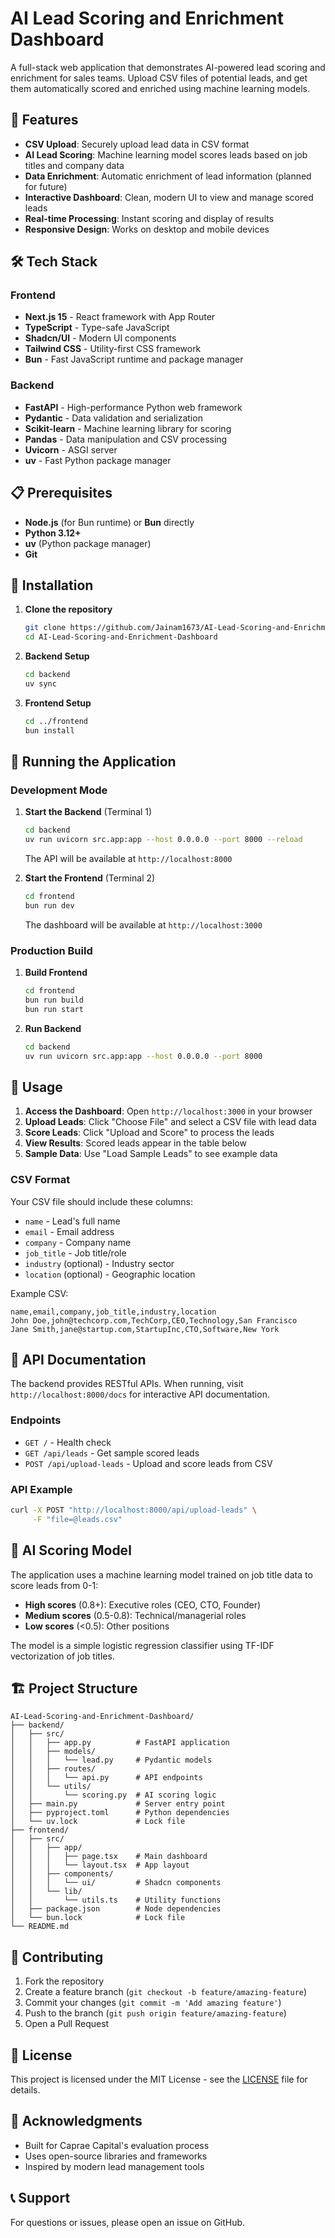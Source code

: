 # AI Lead Scoring and Enrichment Dashboard

A full-stack web application that demonstrates AI-powered lead scoring and enrichment for sales teams. Upload CSV files of potential leads, and get them automatically scored and enriched using machine learning models.

## 🚀 Features

- **CSV Upload**: Securely upload lead data in CSV format
- **AI Lead Scoring**: Machine learning model scores leads based on job titles and company data
- **Data Enrichment**: Automatic enrichment of lead information (planned for future)
- **Interactive Dashboard**: Clean, modern UI to view and manage scored leads
- **Real-time Processing**: Instant scoring and display of results
- **Responsive Design**: Works on desktop and mobile devices

## 🛠 Tech Stack

### Frontend
- **Next.js 15** - React framework with App Router
- **TypeScript** - Type-safe JavaScript
- **Shadcn/UI** - Modern UI components
- **Tailwind CSS** - Utility-first CSS framework
- **Bun** - Fast JavaScript runtime and package manager

### Backend
- **FastAPI** - High-performance Python web framework
- **Pydantic** - Data validation and serialization
- **Scikit-learn** - Machine learning library for scoring
- **Pandas** - Data manipulation and CSV processing
- **Uvicorn** - ASGI server
- **uv** - Fast Python package manager

## 📋 Prerequisites

- **Node.js** (for Bun runtime) or **Bun** directly
- **Python 3.12+**
- **uv** (Python package manager)
- **Git**

## 🔧 Installation

1. **Clone the repository**
   ```bash
   git clone https://github.com/Jainam1673/AI-Lead-Scoring-and-Enrichment-Dashboard.git
   cd AI-Lead-Scoring-and-Enrichment-Dashboard
   ```

2. **Backend Setup**
   ```bash
   cd backend
   uv sync
   ```

3. **Frontend Setup**
   ```bash
   cd ../frontend
   bun install
   ```

## 🚀 Running the Application

### Development Mode

1. **Start the Backend** (Terminal 1)
   ```bash
   cd backend
   uv run uvicorn src.app:app --host 0.0.0.0 --port 8000 --reload
   ```
   The API will be available at `http://localhost:8000`

2. **Start the Frontend** (Terminal 2)
   ```bash
   cd frontend
   bun run dev
   ```
   The dashboard will be available at `http://localhost:3000`

### Production Build

1. **Build Frontend**
   ```bash
   cd frontend
   bun run build
   bun run start
   ```

2. **Run Backend**
   ```bash
   cd backend
   uv run uvicorn src.app:app --host 0.0.0.0 --port 8000
   ```

## 📖 Usage

1. **Access the Dashboard**: Open `http://localhost:3000` in your browser
2. **Upload Leads**: Click "Choose File" and select a CSV file with lead data
3. **Score Leads**: Click "Upload and Score" to process the leads
4. **View Results**: Scored leads appear in the table below
5. **Sample Data**: Use "Load Sample Leads" to see example data

### CSV Format

Your CSV file should include these columns:
- `name` - Lead's full name
- `email` - Email address
- `company` - Company name
- `job_title` - Job title/role
- `industry` (optional) - Industry sector
- `location` (optional) - Geographic location

Example CSV:
```csv
name,email,company,job_title,industry,location
John Doe,john@techcorp.com,TechCorp,CEO,Technology,San Francisco
Jane Smith,jane@startup.com,StartupInc,CTO,Software,New York
```

## 🔌 API Documentation

The backend provides RESTful APIs. When running, visit `http://localhost:8000/docs` for interactive API documentation.

### Endpoints

- `GET /` - Health check
- `GET /api/leads` - Get sample scored leads
- `POST /api/upload-leads` - Upload and score leads from CSV

### API Example

```bash
curl -X POST "http://localhost:8000/api/upload-leads" \
     -F "file=@leads.csv"
```

## 🤖 AI Scoring Model

The application uses a machine learning model trained on job title data to score leads from 0-1:

- **High scores** (0.8+): Executive roles (CEO, CTO, Founder)
- **Medium scores** (0.5-0.8): Technical/managerial roles
- **Low scores** (<0.5): Other positions

The model is a simple logistic regression classifier using TF-IDF vectorization of job titles.

## 🏗 Project Structure

```
AI-Lead-Scoring-and-Enrichment-Dashboard/
├── backend/
│   ├── src/
│   │   ├── app.py          # FastAPI application
│   │   ├── models/
│   │   │   └── lead.py     # Pydantic models
│   │   ├── routes/
│   │   │   └── api.py      # API endpoints
│   │   └── utils/
│   │       └── scoring.py  # AI scoring logic
│   ├── main.py             # Server entry point
│   ├── pyproject.toml      # Python dependencies
│   └── uv.lock             # Lock file
├── frontend/
│   ├── src/
│   │   ├── app/
│   │   │   ├── page.tsx    # Main dashboard
│   │   │   └── layout.tsx  # App layout
│   │   ├── components/
│   │   │   └── ui/         # Shadcn components
│   │   └── lib/
│   │       └── utils.ts    # Utility functions
│   ├── package.json        # Node dependencies
│   └── bun.lock            # Lock file
└── README.md
```

## 🤝 Contributing

1. Fork the repository
2. Create a feature branch (`git checkout -b feature/amazing-feature`)
3. Commit your changes (`git commit -m 'Add amazing feature'`)
4. Push to the branch (`git push origin feature/amazing-feature`)
5. Open a Pull Request

## 📄 License

This project is licensed under the MIT License - see the [LICENSE](LICENSE) file for details.

## 🙏 Acknowledgments

- Built for Caprae Capital's evaluation process
- Uses open-source libraries and frameworks
- Inspired by modern lead management tools

## 📞 Support

For questions or issues, please open an issue on GitHub.
